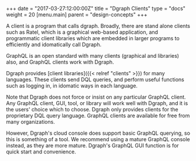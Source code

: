 +++
date = "2017-03-27:12:00:00Z"
title = "Dgraph Clients"
type = "docs"
weight = 20
[menu.main]
    parent = "design-concepts"
+++

A client is a program that calls dgraph. Broadly, there are stand alone clients such as Ratel, which is a graphical web-based application, and programmatic client libraries which are embedded in larger programs to efficiently and idomatically call Dgraph.

GraphQL is an open standard with many clients (graphical and libraries) also, and GraphQL clients work with Dgraph.

Dgraph provides [client libraries]({{< relref "clients" >}}) for many languages. These clients send DQL queries, and perform useful functions such as logging in, in idomatic ways in each language.

Note that Dgraph does not force or insist on any particular GraphQL client. Any GraphQL client, GUI, tool, or library will work well with Dgraph, and it is the users' choice which to choose. Dgraph only provides clients for the proprietary DQL query language. GraphQL clients are available for free from many organizations.

However, Dgraph's cloud console does support basic GraphQL querying, so this is something of a tool. We recommend using a mature GraphQL console instead, as they are more mature. Dgraph's GraphQL GUI function is for quick start and convenience.
